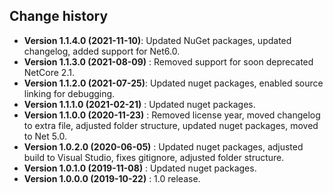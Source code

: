 Change history
--------------

* **Version 1.1.4.0 (2021-11-10)**: Updated NuGet packages, updated changelog, added support for Net6.0.
* **Version 1.1.3.0 (2021-08-09)** : Removed support for soon deprecated NetCore 2.1.
* **Version 1.1.2.0 (2021-07-25)**: Updated nuget packages, enabled source linking for debugging.
* **Version 1.1.1.0 (2021-02-21)** : Updated nuget packages.
* **Version 1.1.0.0 (2020-11-23)** : Removed license year, moved changelog to extra file, adjusted folder structure, updated nuget packages, moved to Net 5.0.
* **Version 1.0.2.0 (2020-06-05)** : Updated nuget packages, adjusted build to Visual Studio, fixes gitignore, adjusted folder structure.
* **Version 1.0.1.0 (2019-11-08)** : Updated nuget packages.
* **Version 1.0.0.0 (2019-10-22)** : 1.0 release.